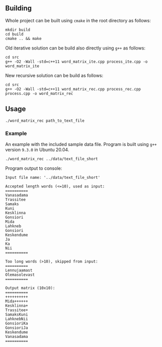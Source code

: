 ## Building

Whole project can be built using `cmake` in the root directory as follows:
```
mkdir build
cd build
cmake .. && make
```

Old iterative solution can be build also directly using `g++` as follows:
```
cd src
g++ -O2 -Wall -std=c++11 word_matrix_ite.cpp process_ite.cpp -o word_matrix_ite
```

New recursive solution can be build as follows:
```
cd src
g++ -O2 -Wall -std=c++11 word_matrix_rec.cpp process_rec.cpp process.cpp -o word_matrix_rec
```

## Usage
```
./word_matrix_rec path_to_text_file
```

### Example
An example with the included sample data file. Program is built using `g++` version `9.3.0` in Ubuntu 20.04.
```
./word_matrix_rec ../data/text_file_short
```

Program output to console:
```
Input file name: '../data/text_file_short'

Accepted length words (<=10), used as input:
==========
Vanasadama
Trassitee
Samaks
Kuni
Kesklinna
Gonsiori
Mida
Lahkneb
Gonsiori
Keskendume
Ja
Ka
Nii
==========

Too long words (>10), skipped from input:
==========
Lennujaamast
Olemasolevast
==========

Output matrix (10x10):
==========
++++++++++
Mida++++++
Kesklinna+
Trassitee+
SamaksKuni
LahknebNii
GonsioriKa
GonsioriJa
Keskendume
Vanasadama
==========
```
